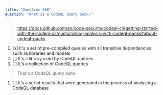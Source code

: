 ```yaml
---
title: "Question 068"
question: "What is a CodeQL query pack?"
---
```



> https://docs.github.com/en/code-security/codeql-cli/getting-started-with-the-codeql-cli/customizing-analysis-with-codeql-packs#about-codeql-packs
1. [x] It's a set of pre-compiled queries with all transitive dependencies such as libraries and models
1. [ ] It's a library used by CodeQL queries
1. [ ] It's a collection of CodeQL queries
> That's a CodeQL query suite 
1. [ ] It's a set of results that were generated in the process of analyzing a CodeQL database
